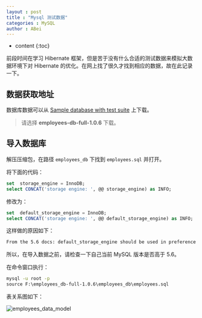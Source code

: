 ```yaml
---
layout : post
title : "Mysql 测试数据"
categories : MySQL
author : ABei
---
```


* content
{:toc}

前段时间在学习 Hibernate 框架，但是苦于没有什么合适的测试数据来模拟大数据环境下对 Hibernate 的优化。在网上找了很久才找到相应的数据，故在此记录一下。



## 数据获取地址

数据库数据可以从 [Sample database with test suite](https://launchpad.net/test-db/) 上下载。

> 请选择 **employees-db-full-1.0.6** 下载。

## 导入数据库

解压压缩包，在路径 `employees_db` 下找到 `employees.sql` 并打开。

将下面的代码：

```sql
set  storage_engine = InnoDB;
select CONCAT('storage engine: ', @@ storage_engine) as INFO;
```

修改为：

```sql
set  default_storage_engine = InnoDB;
select CONCAT('storage engine: ', @@ default_storage_engine) as INFO;
```

这样做的原因如下：

```txt
From the 5.6 docs: default_storage_engine should be used in preference to storage_engine, which is deprecated.
```

所以，在导入数据之前，请检查一下自己当前 MySQL 版本是否高于 5.6。

在命令窗口执行：

```cmd
mysql -u root -p
source F:\employees_db-full-1.0.6\employees_db\employees.sql
```

表关系图如下：

![](https://i.loli.net/2018/12/14/5c135b2dbc4eb.png "employees_data_model")